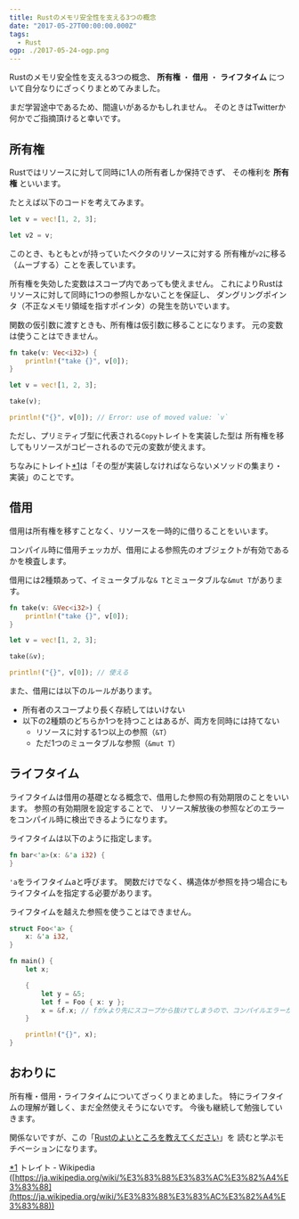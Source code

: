 ```yaml
---
title: Rustのメモリ安全性を支える3つの概念
date: "2017-05-27T00:00:00.000Z"
tags:
  - Rust
ogp: ./2017-05-24-ogp.png
---
```


Rustのメモリ安全性を支える3つの概念、
**所有権** ・ **借用** ・ **ライフタイム**
について自分なりにざっくりまとめてみました。

まだ学習途中であるため、間違いがあるかもしれません。
そのときはTwitterか何かでご指摘頂けると幸いです。

## **所有権**

Rustではリソースに対して同時に1人の所有者しか保持できず、
その権利を **所有権** といいます。

たとえば以下のコードを考えてみます。

```rust
let v = vec![1, 2, 3];

let v2 = v;
```

このとき、もともと`v`が持っていたベクタのリソースに対する
所有権が`v2`に移る（ムーブする）ことを表しています。

所有権を失効した変数はスコープ内であっても使えません。
これによりRustはリソースに対して同時に1つの参照しかないことを保証し、
ダングリングポインタ（不正なメモリ領域を指すポインタ）の発生を防いでいます。

関数の仮引数に渡すときも、所有権は仮引数に移ることになります。
元の変数は使うことはできません。

```rust
fn take(v: Vec<i32>) {
    println!("take {}", v[0]);
}

let v = vec![1, 2, 3];

take(v);

println!("{}", v[0]); // Error: use of moved value: `v`
```

ただし、プリミティブ型に代表される`Copy`トレイトを実装した型は
所有権を移してもリソースがコピーされるので元の変数が使えます。

ちなみにトレイト<a name="fn1">[*1](#f1)</a>は「その型が実装しなければならないメソッドの集まり・実装」のことです。

## **借用**

借用は所有権を移すことなく、リソースを一時的に借りることをいいます。

コンパイル時に借用チェッカが、借用による参照先のオブジェクトが有効であるかを検査します。

借用には2種類あって、イミュータブルな`& T`とミュータブルな`&mut T`があります。

```rust
fn take(v: &Vec<i32>) {
    println!("take {}", v[0]);
}

let v = vec![1, 2, 3];

take(&v);

println!("{}", v[0]); // 使える
```

また、借用には以下のルールがあります。

- 所有者のスコープより長く存続してはいけない
- 以下の2種類のどちらか1つを持つことはあるが、両方を同時には持てない
  - リソースに対する1つ以上の参照（`&T`）
  - ただ1つのミュータブルな参照（`&mut T`）

## **ライフタイム**

ライフタイムは借用の基礎となる概念で、借用した参照の有効期限のことをいいます。
参照の有効期限を設定することで、
リソース解放後の参照などのエラーをコンパイル時に検出できるようになります。

ライフタイムは以下のように指定します。

```rust
fn bar<'a>(x: &'a i32) {
}
```

`'a`をライフタイムaと呼びます。
関数だけでなく、構造体が参照を持つ場合にもライフタイムを指定する必要があります。

ライフタイムを越えた参照を使うことはできません。

```rust
struct Foo<'a> {
    x: &'a i32,
}

fn main() {
    let x;

    {
        let y = &5;
        let f = Foo { x: y };
        x = &f.x; // fがxより先にスコープから抜けてしまうので、コンパイルエラーが起きる
    }

    println!("{}", x);
}
```

## **おわりに**

所有権・借用・ライフタイムについてざっくりまとめました。
特にライフタイムの理解が難しく、まだ全然使えそうにないです。
今後も継続して勉強していきます。

関係ないですが、この「[Rustのよいところを教えてください](https://hayato.io/2017/faq/#rust)」を
読むと学ぶモチベーションになります。

<a name="f1">[*1](#fn1)</a> トレイト - Wikipedia ([https://ja.wikipedia.org/wiki/%E3%83%88%E3%83%AC%E3%82%A4%E3%83%88](https://ja.wikipedia.org/wiki/%E3%83%88%E3%83%AC%E3%82%A4%E3%83%88))
